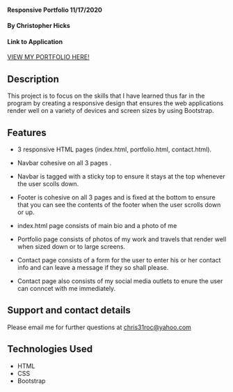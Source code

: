 #### Responsive Portfolio 11/17/2020
#### By Christopher Hicks

#### Link to Application
[VIEW MY PORTFOLIO HERE!](https://chris31roc.github.io/portfolio/)

## Description
This project is to focus on the skills that I have learned thus far in the
program by creating a responsive design that ensures the web applications render well on a variety of devices and screen sizes by using Bootstrap.

## Features

* 3 responsive HTML pages (index.html, portfolio.html, contact.html).

* Navbar cohesive on all 3 pages .

* Navbar is tagged with a sticky top to ensure it stays at the 
top whenever the user scolls down.

* Footer is cohesive on all 3 pages and is fixed at the bottom
to ensure that you can see the contents of the footer when the user 
scrolls down or up.

* index.html page consists of main bio and a photo of me

* Portfolio page consists of photos of my work and travels that 
render well when sized down or to large screens.

* Contact page consists of a form for the user to enter his or her 
contact info and can leave a message if they so shall please.

* Contact page also consists of my social media outlets to enure the
user can conncet with me immediately.

## Support and contact details
Please email me for further questions at chris31roc@yahoo.com

## Technologies Used
* HTML
* CSS
* Bootstrap